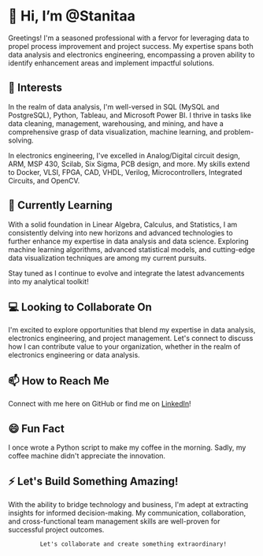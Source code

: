 
# 👋 Hi, I’m @Stanitaa

Greetings! I'm a seasoned professional with a fervor for leveraging data to propel process improvement and project success. My expertise spans both data analysis and electronics engineering, encompassing a proven ability to identify enhancement areas and implement impactful solutions.

## 👀 Interests

In the realm of data analysis, I'm well-versed in SQL (MySQL and PostgreSQL), Python, Tableau, and Microsoft Power BI. I thrive in tasks like data cleaning, management, warehousing, and mining, and have a comprehensive grasp of data visualization, machine learning, and problem-solving.

In electronics engineering, I've excelled in Analog/Digital circuit design, ARM, MSP 430, Scilab, Six Sigma, PCB design, and more. My skills extend to Docker, VLSI, FPGA, CAD, VHDL, Verilog, Microcontrollers, Integrated Circuits, and OpenCV.

## 🌱 Currently Learning

With a solid foundation in Linear Algebra, Calculus, and Statistics, I am consistently delving into new horizons and advanced technologies to further enhance my expertise in data analysis and data science. Exploring machine learning algorithms, advanced statistical models, and cutting-edge data visualization techniques are among my current pursuits.

Stay tuned as I continue to evolve and integrate the latest advancements into my analytical toolkit!


## 💻  Looking to Collaborate On

I'm excited to explore opportunities that blend my expertise in data analysis, electronics engineering, and project management. Let's connect to discuss how I can contribute value to your organization, whether in the realm of electronics engineering or data analysis.

## 📫 How to Reach Me

Connect with me here on GitHub or find me on [LinkedIn](https://www.linkedin.com/in/stanitamelonypinto/)!

## 😄 Fun Fact

I once wrote a Python script to make my coffee in the morning. Sadly, my coffee machine didn't appreciate the innovation.

## ⚡ Let's Build Something Amazing!

With the ability to bridge technology and business, I'm adept at extracting insights for informed decision-making. My communication, collaboration, and cross-functional team management skills are well-proven for successful project outcomes.

             Let's collaborate and create something extraordinary!
